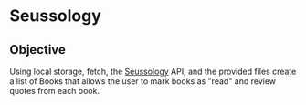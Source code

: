 # Seussology

## Objective
Using local storage, fetch, the [Seussology](https://seussology.info/) API, and the provided files create a list of Books that allows the user to mark books as "read" and review quotes from each book.  
